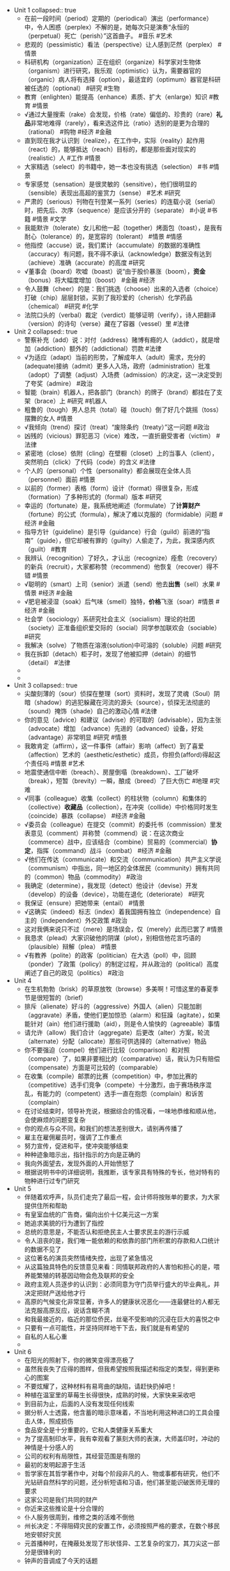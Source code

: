 - Unit 1
  collapsed:: true
	- 在前一段时间（period）定期的（periodical）演出（performance）中，令人困惑（perplex）不解的是，她每次只是演奏“永恒的（perpetual）死亡（perish）”这首曲子。 #音乐 #艺术
	- 悲观的（pessimistic）看法（perspective）让人感到茫然（perplex） #情景
	- 科研机构（organization）正在组织（organize）科学家对生物体（organism）进行研究，我乐观（optimistic）认为，需要器官的（organic）病人将有选择（option），最适宜的（optimum）器官是科研被任选的（optional） #研究 #生物
	- 教育（enlighten）能提高（enhance）素质、扩大（enlarge）知识 #教育 #情景
	- √通过大量搜索（rake）会发现，价格（rate）偏低的、珍贵的（rare）**礼品**非常地难得（rarely），看来选这件比（ratio）选别的是更为合理的（rational） #购物 #经济 #金融
	- 直到现在我才认识到（realize），在工作中，实际（reality）起作用（react）的，能够抵达（reach）目标的，都是那些面对现实的（realistic）人  #工作 #情景
	- 大家精选（select）的书籍中，她一本也没有挑选（selection） #书 #情景
	- 专家感觉（sensation）是很灵敏的（sensitive），他们很明显的（sensible）表现出高超的鉴赏力（sense） #艺术 #研究
	- 严肃的（serious）刊物在刊登某一系列（series）的连载小说（serial）时，把先后、次序（sequence）是应该分开的（separate） #小说 #书籍 #情景 #文学
	- 我能默许（tolerate）女儿和他一起（together）烤面包（toast），是我有耐心（tolerance）的，是宽容的（tolerant） #情景 #情感
	- 他指控（accuse）说，我们累计（accumulate）的数据的准确性（accuracy）有问题，我不得不承认（acknowledge）数据没有达到（achieve）准确（accurate）的高度 #研究
	- √董事会（board）吹嘘（boast）说“由于股价暴涨（boom），**资金**（bonus）将大幅度增加（boost） #金融
	  #经济
	- 令人鼓舞（cheer）的是：我们挑选（choose）出来的入选者（choice）打破（chip）层层封锁，买到了我珍爱的（cherish）化学药品（chemical） #研究 #化学
	- 法院口头的（verbal）裁定（verdict）能够证明（verify），诗人把翻译（version）的诗句（verse）藏在了容器（vessel）里 #法律
- Unit 2
  collapsed:: true
	- 警察补充（add）说：对付（address）赌博有瘾的人（addict），就是增加（addiction）额外的（addictional）罚款 #法律
	- √为适应（adapt）当前的形势，了解成年人（adult）需求，充分的(adequate)接纳（admit）更多人入场，政府（administration）批准（adopt）了调整（adjust）入场费（admission）的决定，这一决定受到了夸奖（admire） #政治
	- 智能（brain）机器人，把各部门（branch）的牌子（brand）都挂在了支架（brace）上 #研究 #机器人
	- 粗鲁的（tough）男人总共（total）碰（touch）倒了好几个跳摇（toss）摆舞的女人 #情景
	- √我倾向（trend）探讨（treat）“废除条约（treaty）”这一问题 #政治
	- 凶残的（vicious）罪犯恶习（vice）难改，一直折磨受害者（victim） #法律
	- 紧密地（close）依附（cling）在壁橱（closet）上的当事人（client），突然明白（click）了代码（code）的含义 #法律
	- 个人的（personal）个性（personality）都会展现在全体人员（personnel）面前 #情景
	- 以前的（former）表格（form）设计（format）得很复杂，形成（formation）了多种形式的（formal）版本 #研究
	- 幸运的（fortunate）是，我系统地阐述（formulate）了**计算财产**（fortune）的公式（formula），解决了难以克服的（formidable）问题 #经济 #金融
	- 指导方针（guideline）是引导（guidance）行会（guild）前进的“指南”（guide），但它却被有罪的（guilty）人偷走了，为此，我深感内疚（guilt） #教育
	- 我辨认（recognition）了好久，才认出（recognize）痊愈（recovery）的新兵（recruit），大家都称赞（recommend）他恢复（recover）得不错 #情景
	- √聪明的（smart）上司（senior）派遣（send）他去**出售**（sell）水果 #情景 #经济 #金融
	- √肥皂被浸湿（soak）后气味（smell）独特，**价格**飞涨（soar）#情景 #经济 #金融
	- 社会学（sociology）系研究社会主义（socialism）理论的社团（society）正准备组织爱交际的（social）同学参加联欢会（sociable） #研究
	- 我解决（solve）了物质在溶液(solution)中可溶的（soluble）问题 #研究
	- 我在拆卸（detach）柜子时，发现了他被扣押（detain）的细节（detail） #法律
	-
	-
- Unit 3
  collapsed:: true
	- 尖酸刻薄的（sour）侦探在整理（sort）资料时，发现了灵魂（Soul）阴暗（shadow）的逃犯躲藏在河流的源头（source），侦探无法彻底的（sound）掩饰（shade）自己的激动心情 #法律
	- 你的意见（advice）和建议（advise）的可取的（advisable），因为主张（advocate）增加 
	  （advance）先进的（advanced）设备，好处（advantage）非常明显 #研究 #情景
	- 我敢肯定（affirm），这一件事件（affair）影响（affect）到了喜爱（affection）艺术的（aesthetic/esthetic）成员，你担负(afford)得起这个责任吗 #情景 #艺术
	- 地震使通信中断（breach）、房屋倒塌（breakdown）、工厂破坏（break），短暂（brevity）一瞬，酿成（breed）了巨大伤亡 #地理 #灾难
	- √同事（colleague）收集（collect）的柱状物（column）和集体的（collective）**收藏品**（collection），在冲突（collide）中价格同时发生（coincide）暴跌（collapse） #经济 #金融
	- √委员会（colleague）在提交（commit）的委托书（commission）里发表意见（comment）并称赞（commend）说：在这次商业（commerce）战中，应该结合（combine）贸易的（commercial）**协定**，指挥（command）战斗（combat） #经济 #金融
	- √他们在传达（communicate）和交流（communication）共产主义学说（communism）中指出，同一地区的全体居民（community）拥有共同的（common）物品（commodity） #政治
	- 我确定（determine），我发现（detect）他设计（devise）开发（develop）的设备（device），功能在退化（deteriorate） #研究
	- 我保证（ensure）把她带来（entail） #情景
	- √这确实（indeed）标志（index）着我国拥有独立（independence）自主的（independent）外交政策 #政治
	- 这对我俩来说只不过（mere）是场误会，仅（merely）此而已罢了 #情景
	- 我恳求（plead）大家识破他的阴谋（plot），别相信他花言巧语的（plausible）辩解（plea） #情景
	- √有教养（polite）的政客（politician）在大选（poll）中，回顾（ponder）了政策（policy）的制定过程，并从政治的（political）高度阐述了自己的政见（politics） #政治
- Unit 4
	- 在生机勃勃（brisk）的草原放牧（browse）多美啊！可惜这里的春夏季节是很短暂的（brief）
	- 排斥（alienate）好斗的（aggressive）外国人（alien）只能加剧（aggravate）矛盾，使他们更加惊恐（alarm）和狂躁（agitate），如果能针对（ain）他们进行援助（aid），则是令人愉快的（agreeable）事情
	- 请允许（allow）我们合计（aggregate）后更改（alter）方案，轮流（alternate）分配（allocate）那些可供选择的（alternative）物品
	- 你不要强迫（compel）他们进行比较（comparison）和对照（compare）了，如果非要相比的（comparative）话，我认为只有赔偿（compensate）方面是可比较的（comparable）
	- 在收集（compile）邮票的比赛（competition）中，参加比赛的（competitive）选手们竞争（compete）十分激烈，由于赛场秩序混乱，有能力的（competent）选手一直在抱怨（complain）和诉苦（complain）
	- 在讨论结束时，领导补充说，根据综合的情况看，一味地恭维和顺从他，会使麻烦的问题变复杂
	- 你的观点与众不同，和我们的想法差别很大，请别再传播了
	- 雇主在雇佣雇员时，强调了工作重点
	- 努力宣传，促进和平，使冲突能够结束
	- 种种迹象暗示出，指针指示的方向是正确的
	- 我向外面望去，发现外面的人开始愤怒了
	- 根据说明书中的详细说明，我推断，该专家具有特殊的专长，他对特有的物种进行过专门研究
- Unit 5
	- 伴随着欢呼声，队员们走完了最后一程，会计师将按账单的要求，为大家提供住所和帮助
	- 有皇室血统的广告商，偏向出价十亿美元这一方案
	- 她追求美貌的行为遭到了指控
	- 总统的意思是，不能否认和拒绝民主人士要求民主的游行示威
	- 令人沮丧的是，我们唯一能依赖的和依靠的部门所积累的存款和人口统计的数据不见了
	- 这位著名的演员突然情绪失控，出现了紧急情况
	- 从这篇独具特色的反馈意见来看：同情联邦政府的人害怕和担心的是，喂养能繁殖的转基因动物会危及联邦的安全
	- 政府主观人员逐步的认识到：必须同意为守门员举行盛大的毕业典礼，并决定把财产送给他才行
	- 高原的气候变化非常显著，许多人的健康状况恶化——连最健壮的人都无法克服高原反应，说话含糊不清
	- 和我最接近的，临近的那位侨民，丝毫不受影响的沉浸在巨大的喜悦之中
	- 只要有一点可能性，并坚持同样地干下去，我们就是有希望的
	- 自私的人私心重
	-
- Unit 6
	- 在阳光的照射下，你的微笑变得漂亮极了
	- 虽然我丧失了应得的图样，但我希望按照我描述和指定的类型，得到更称心的图案
	- 不要炫耀了，这种材料有易弯曲的缺陷，请赶快扔掉吧！
	- 种植在温室里的草莓生长得很快，成熟的时候，大家快来采收吧
	- 到目前为止，后面的人没有发现任何线索
	- 据分析人士透露，他含蓄的暗示意味着，不当地利用这种进口的工具会撞击人体，照成损伤
	- 食品安全是十分重要的，它和人类健康关系重大
	- 为了提高制印水平，我有幸观看了篆刻大师的表演，大师盖印时，冲动的神情是十分感人的
	- 公司的权利有局限性，其经营范围是有限的
	- 最初的发明起源于生活
	- 哲学家在其哲学著作中，对每个阶段非凡的人、物或事都有研究，他们不光钻研自然科学的问题，还分析短语和习语，他们甚至能识破医师无理的要求
	- 这家公司是我们共同的财产
	- 你近来这些推论是十分合理的
	- 仆人服务很周到，维修之类的活难不倒他
	- 州长决定：不得阻碍灾民的安置工作，必须按照严格的要求，在数个移民地安顿好灾民
	- 元首播种时，在掩蔽处发现了形状怪异、工艺复杂的宝刀，其刀尖这一部分是很锋利的
	- 钟声的音调成了今天的话题